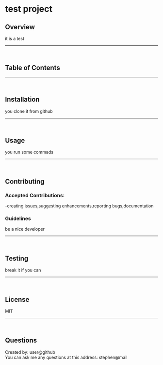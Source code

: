 
  # test project

  ## Overview
  it is a test
  <hr>
  <br>
  
  ## Table of Contents
  <hr>
  <br>
  
  ## Installation
  you clone it from github
  <hr>
  <br>
  
  ## Usage
  you run some commads
  <hr>
  <br>
  
  ## Contributing
  
  ### Accepted Contributions:
  -creating issues,suggesting enhancements,reporting bugs,documentation
  <br>
  
  ### Guidelines
  be a nice developer
  <hr>
  <br>
  
  ## Testing
  break it if you can
  <hr>
  <br>
  
  ## License
  MIT
  <hr>
  <br>
  
  ## Questions
  Created by: user@github<br>
  You can ask me any questions at this address: stephen@mail
  